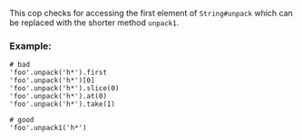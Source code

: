 This cop checks for accessing the first element of `String#unpack`
which can be replaced with the shorter method `unpack1`.

### Example:

    # bad
    'foo'.unpack('h*').first
    'foo'.unpack('h*')[0]
    'foo'.unpack('h*').slice(0)
    'foo'.unpack('h*').at(0)
    'foo'.unpack('h*').take(1)

    # good
    'foo'.unpack1('h*')
